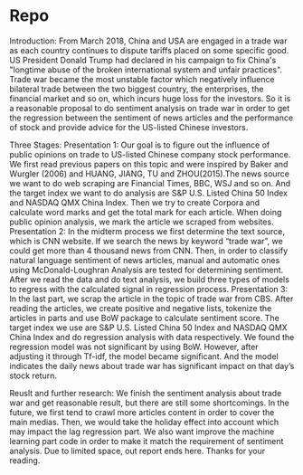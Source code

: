 # Repo
Introduction:
From March 2018, China and USA are engaged in a trade war as each country continues to dispute tariffs placed on some specific good. US President Donald Trump had declared in his campaign to fix China's "longtime abuse of the broken international system and unfair practices". Trade war became the most unstable factor which negatively influence bilateral trade between the two biggest country, the enterprises, the financial market and so on, which incurs huge loss for the investors. So it is a reasonable proposal to do sentiment analysis on trade war in order to get the regression between the sentiment of news articles and the performance of stock and provide advice for the US-listed Chinese investors.

Three Stages:
Presentation 1: Our goal is to figure out the influence of public opinions on trade to US-listed Chinese company stock performance. We first read previous papers on this topic and were inspired by Baker and Wurgler (2006) and HUANG, JIANG, TU and ZHOU(2015).The news source we want to do web scraping are Financial Times, BBC, WSJ and so on. And the target index we want to do analysis are S&P U.S. Listed China 50 Index and NASDAQ QMX China Index. Then we try to create Corpora and calculate word marks and get the total mark for each article. When doing public opinion analysis, we mark the article we scraped from websites. 
Presentation 2: In the midterm process we first determine the text source, which is CNN website. If we search the news by keyword “trade war”, we could get more than 4 thousand news from CNN. Then, in order to classify natural language sentiment of news articles, manual and automatic ones using McDonald-Loughran Analysis are tested for determining sentiment. After we read the data and do text analysis, we build three types of models to regress with the calculated signal in regression process.
Presentation 3: In the last part, we scrap the article in the topic of trade war from CBS. After reading the articles, we create positive and negative lists, tokenize the articles in parts and use BoW package to calculate sentiment score. The target index we use are S&P U.S. Listed China 50 Index and NASDAQ QMX China Index and do regression analysis with data respectively. We found the regression model was not significant by using BoW. However, after adjusting it through Tf-idf, the model became significant. And the model indicates the daily news about trade war has significant impact on that day’s stock return.

Reuslt and further research:
We finish the sentiment analysis about trade war and get reasonable result, but there are still some shortcomings. In the future, we first tend to crawl more articles content in order to cover the main medias. Then, we would take the holiday effect into account which may impact the lag regression part. We also want improve the machine learning part code in order to make it match the requirement of sentiment analysis. Due to limited space, out report ends here. Thanks for your reading.
